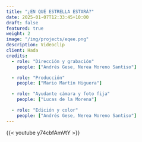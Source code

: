 ```yaml
---
title: "¿EN QUÉ ESTRELLA ESTARÁ?"
date: 2025-01-07T12:33:45+10:00
draft: false
featured: true
weight: 2
image: "/img/projects/eqee.png"
description: Videoclip
client: Hada
credits:
  - role: "Dirección y grabación"
    people: ["Andrés Gese, Nerea Moreno Santiso"]

  - role: "Producción"
    people: ["Mario Martín Higuera"]

  - role: "Ayudante cámara y foto fija"
    people: ["Lucas de la Morena"]

  - role: "Edición y color"
    people: ["Andrés Gese, Nerea Moreno Santiso"]
---
```

{{< youtube y74cbfAmVtY >}}
